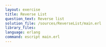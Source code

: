 ```yaml
---
layout: exercise
title: Reverse List
question_text: Reverse list
solution_file: /sources/ReverseList/main.erl
library_files:
language: erlang
command: escript main.erl
---
```

